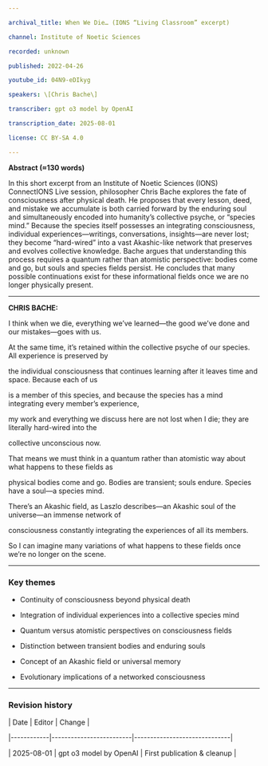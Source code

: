 ```yaml
---

archival_title: When We Die… (IONS “Living Classroom” excerpt)

channel: Institute of Noetic Sciences

recorded: unknown

published: 2022-04-26

youtube_id: 04N9-eDIkyg

speakers: \[Chris Bache\]

transcriber: gpt o3 model by OpenAI

transcription_date: 2025-08-01

license: CC BY-SA 4.0

---
```


**Abstract (≈130 words)**

In this short excerpt from an Institute of Noetic Sciences (IONS) ConnectIONS Live session, philosopher Chris Bache explores the fate of consciousness after physical death. He proposes that every lesson, deed, and mistake we accumulate is both carried forward by the enduring soul and simultaneously encoded into humanity’s collective psyche, or “species mind.” Because the species itself possesses an integrating consciousness, individual experiences—writings, conversations, insights—are never lost; they become “hard-wired” into a vast Akashic-like network that preserves and evolves collective knowledge. Bache argues that understanding this process requires a quantum rather than atomistic perspective: bodies come and go, but souls and species fields persist. He concludes that many possible continuations exist for these informational fields once we are no longer physically present.

---

**CHRIS BACHE:**

I think when we die, everything we’ve learned—the good we’ve done and our mistakes—goes with us.

At the same time, it’s retained within the collective psyche of our species. All experience is preserved by

the individual consciousness that continues learning after it leaves time and space. Because each of us

is a member of this species, and because the species has a mind integrating every member’s experience,

my work and everything we discuss here are not lost when I die; they are literally hard-wired into the

collective unconscious now.

That means we must think in a quantum rather than atomistic way about what happens to these fields as

physical bodies come and go. Bodies are transient; souls endure. Species have a soul—a species mind.

There’s an Akashic field, as Laszlo describes—an Akashic soul of the universe—an immense network of

consciousness constantly integrating the experiences of all its members.

So I can imagine many variations of what happens to these fields once we’re no longer on the scene.

---

### Key themes

- Continuity of consciousness beyond physical death

- Integration of individual experiences into a collective species mind

- Quantum versus atomistic perspectives on consciousness fields

- Distinction between transient bodies and enduring souls

- Concept of an Akashic field or universal memory

- Evolutionary implications of a networked consciousness

---

### Revision history

| Date | Editor | Change |

|------------|-------------------------|------------------------------|

| 2025-08-01 | gpt o3 model by OpenAI | First publication & cleanup |

